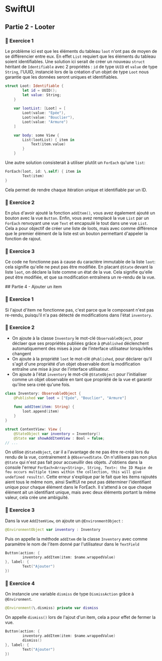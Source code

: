 # SwiftUI

## Partie 2 - Looter

### 🔧 Exercice 1
Le problème ici est que les éléments du tableau `loot` n'ont pas de moyen de se différencier entre eux. En effet `List` requiert que les éléments du tableau soient identifiables.
Une solution ici serait de créer un nouveau `struct` héritant de `Identifiable` avec 2 propriétés : `id` de type `UUID` et `value` de type `String`, l'UUID, instancié lors de la création d'un objet de type `Loot` nous garantie que les données seront uniques et identifiables.

```swift
struct Loot: Identifiable {
        let id = UUID();
        let value: String;
    }
    
    var lootList: [Loot] = [
        Loot(value: "Epée"),
        Loot(value: "Bouclier"),
        Loot(value: "Armure")
    ]

    var body: some View {
        List(lootList) { item in
            Text(item.value)
        }
    }
```

Une autre solution consisterait à utiliser plutôt un `ForEach` qu'une `list`:
```swift
ForEach(loot, id: \.self) { item in
        Text(item)
}
```
Cela permet de rendre chaque itération unique et identifiable par un ID.


### 🔧 Exercice 2
En plus d'avoir ajouté la fonction `addItem()`, vous avez également ajouté un bouton avec la vue `Button`. Enfin, vous avez remplacé la vue `List` par un `ForEach` renvoyant une vue `Text` et encapsulé le tout dans une vue `List`.
Cela a pour objectif de créer une liste de loots, mais avec comme différence que le premier élément de la liste est un bouton permettant d'appeler la fonction de rajout.


### 🔧 Exercice 3
Ce code ne fonctionne pas à cause du caractère immutable de la liste `loot`: cela signifie qu'elle ne peut pas être modifiée.
En placant `@State` devant la liste `loot`, on déclare la liste comme un état de la vue. Cela signifie qu'elle peut être modifiée, et que sa modification entraînera un re-rendu de la vue.

## Partie 4 - Ajouter un item

### 🔧 Exercice 1
Si l'ajout d'item ne fonctionne pas, c'est parce que le composant n'est pas re-rendu, puisqu'il n'a pas détecté de modifications dans l'état `inventory`.


### 🔧 Exercice 2
- On ajoute à la classe `Inventory` le mot-clé `ObservableObject`, pour déclaer que ses propriétés publiées grâce à `@Published` déclenchent automatiquement des mises à jour de l’interface utilisateur lorsqu’elles changent
- On ajoute à la propriété `loot` le mot-clé `@Published`, pour déclarer qu'il s'agit d'une propriété d’un objet observable dont la modification entraîne une mise à jour de l’interface utilisateur.
- On ajoute à l'état `inventory` le mot-clé `@StateObject` pour l'initialiser comme un objet observable en tant que propriété de la vue et garantir qu'ilne sera créé qu'une fois.

```swift
class Inventory: ObservableObject {
    @Published var loot = ["Epée", "Bouclier", "Armure"]
    
    func addItem(item: String) {
        loot.append(item)
    }
}

struct ContentView: View {
    @StateObject var inventory = Inventory()
    @State var showAddItemView : Bool = false;
// ...
```

On utilise `@StateObject`, car il a l'avantage de ne pas être re-créé lors du rendu de la vue, contrairement à `@ObservedState`. On n'utilisera pas non plus `@State` qui n'est pas fait pour accueuillir des objets.
J'obtiens dans la console l'erreur `ForEach<Array<String>, String, Text>: the ID Magie de feu occurs multiple times within the collection, this will give undefined results!`.
Cette erreur s'explique par le fait que les items rajoutés aient tous le même nom, ainsi SwiftUI ne peut pas déterminer l'identifiant unique pour chaque élément dans le ForEach. Il s'attend à ce que chaque élément ait un identifiant unique, mais avec deux éléments portant la même valeur, cela crée une ambiguïté.

### 🔧 Exercice 3
Dans la vue `AddItemView`, on ajoute un `@EnvironmentObject` :
```swift
@EnvironmentObject var inventory : Inventory
```
Puis on appelle la méthode `addItem` de la classe `Inventory` avec comme paramètre le nom de l'item donné par l'utilisateur dans le `TextField`
```swift
Button(action: {
        inventory.addItem(item: $name.wrappedValue)
}, label: {
        Text("Ajouter")
})
```

### 🔧 Exercice 4
On instancie une variable `dismiss` de type `DismissAction` grâce à `@Environment`. 
```swift
@Environment(\.dismiss) private var dismiss
```
On appelle `dismiss()` lors de l'ajout d'un item, cela a pour effet de fermer la vue.
```swift
Button(action: {
        inventory.addItem(item: $name.wrappedValue)
        dismiss()
}, label: {
        Text("Ajouter")
})
```
